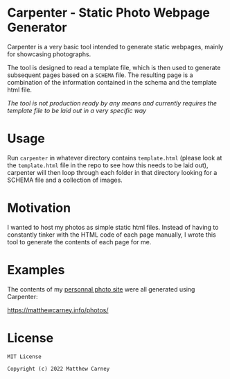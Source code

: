 # Carpenter - Static Photo Webpage Generator

Carpenter is a very basic tool intended to generate static webpages, mainly for showcasing photographs. 

The tool is designed to read a template file, which is then used to generate subsequent pages based on a `SCHEMA` file. The resulting page is a combination of the information contained in the schema and the template html file.

*The tool is not production ready by any means and currently requires the template file to be laid out in a very specific way*

# Usage

Run `carpenter` in whatever directory contains `template.html` (please look at the `template.html` file in the repo to see how this needs to be laid out), carpenter will then loop through each folder in that directory looking for a SCHEMA file and a collection of images.

# Motivation

I wanted to host my photos as simple static html files. Instead of having to constantly tinker with the HTML code of each page manually, I wrote this tool to generate the contents of each page for me.

# Examples

The contents of my [personnal photo site](https://matthewcarney.info/photos/feb-2021/) were all generated using Carpenter:

https://matthewcarney.info/photos/

# License 

```
MIT License

Copyright (c) 2022 Matthew Carney

```
